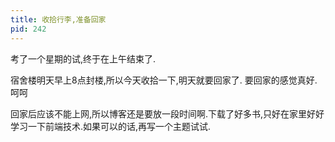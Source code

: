 ```yaml
---
title: 收拾行李,准备回家
pid: 242
---
```

考了一个星期的试,终于在上午结束了.

宿舍楼明天早上8点封楼,所以今天收拾一下,明天就要回家了.
要回家的感觉真好.呵呵

回家后应该不能上网,所以博客还是要放一段时间啊.下载了好多书,只好在家里好好学习一下前端技术.如果可以的话,再写一个主题试试.
